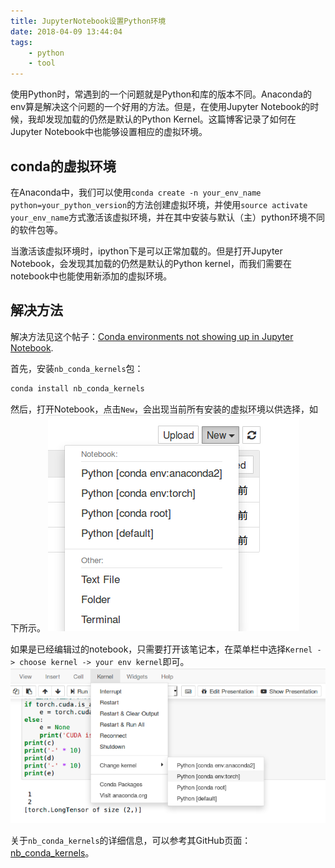 ```yaml
---
title: JupyterNotebook设置Python环境
date: 2018-04-09 13:44:04
tags:
    - python
    - tool
---
```

使用Python时，常遇到的一个问题就是Python和库的版本不同。Anaconda的env算是解决这个问题的一个好用的方法。但是，在使用Jupyter Notebook的时候，我却发现加载的仍然是默认的Python Kernel。这篇博客记录了如何在Jupyter Notebook中也能够设置相应的虚拟环境。
<!-- more -->
## conda的虚拟环境
在Anaconda中，我们可以使用`conda create -n your_env_name python=your_python_version`的方法创建虚拟环境，并使用`source activate your_env_name`方式激活该虚拟环境，并在其中安装与默认（主）python环境不同的软件包等。

当激活该虚拟环境时，ipython下是可以正常加载的。但是打开Jupyter Notebook，会发现其加载的仍然是默认的Python kernel，而我们需要在notebook中也能使用新添加的虚拟环境。

## 解决方法
解决方法见这个帖子：[Conda environments not showing up in Jupyter Notebook](https://stackoverflow.com/questions/39604271/conda-environments-not-showing-up-in-jupyter-notebook).

首先，安装`nb_conda_kernels`包：
``` bash
conda install nb_conda_kernels
```

然后，打开Notebook，点击`New`，会出现当前所有安装的虚拟环境以供选择，如下所示。
![选择特定的kernel加载](/img/set-env-in-notebook-choose-kernel.png)

如果是已经编辑过的notebook，只需要打开该笔记本，在菜单栏中选择`Kernel -> choose kernel -> your env kernel`即可。
![改变当前notebook的kernel](/img/set-env-in-notebook-change-kernel.png)

关于`nb_conda_kernels`的详细信息，可以参考其GitHub页面：[nb_conda_kernels](https://github.com/Anaconda-Platform/nb_conda_kernels)。